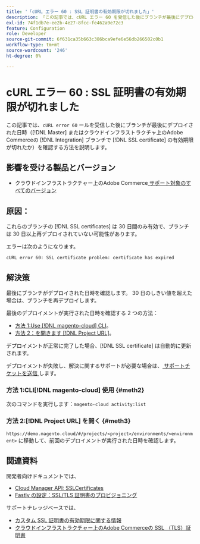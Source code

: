 ```yaml
---
title: '「cURL エラー 60 : SSL 証明書の有効期限が切れました」'
description: 「この記事では、cURL エラー 60 を受信した後にブランチが最後にデプロイされた日時（クラウドインフラストラクチャ上の統合またはマスターAdobe Commerce ブランチで SSL 証明書の有効期限が切れた場合）を確認する方法について説明します」
exl-id: 74f1db7e-ee2b-4e27-8fcc-fe462a9e72c3
feature: Configuration
role: Developer
source-git-commit: 6f631ca35b663c386bca9efe6e56db266502c0b1
workflow-type: tm+mt
source-wordcount: '246'
ht-degree: 0%

---
```


# cURL エラー 60 : SSL 証明書の有効期限が切れました

この記事では、`cURL error 60` ールを受信した後にブランチが最後にデプロイされた日時（[!DNL Master] またはクラウドインフラストラクチャ上のAdobe Commerceの [!DNL Integration] ブランチで [!DNL SSL certificate] の有効期限が切れたか）を確認する方法を説明します。

## 影響を受ける製品とバージョン

* クラウドインフラストラクチャー上のAdobe Commerce[ サポート対象のすべてのバージョン ](https://magento.com/sites/default/files/magento-software-lifecycle-policy.pdf)

## 原因：

これらのブランチの [!DNL SSL certificates] は 30 日間のみ有効で、ブランチは 30 日以上再デプロイされていない可能性があります。

エラーは次のようになります。

```cURL
cURL error 60: SSL certificate problem: certificate has expired
```

## 解決策

最後にブランチがデプロイされた日時を確認します。 30 日のしきい値を超えた場合は、ブランチを再デプロイします。

最後のデプロイメントが実行された日時を確認する 2 つの方法：

* [ 方法 1:Use [!DNL magento-cloud] CLI](#meth2)。
* [ 方法 2：を開きます  [!DNL Project URL]](#meth3)。

デプロイメントが正常に完了した場合、[!DNL SSL certificate] は自動的に更新されます。

デプロイメントが失敗し、解決に関するサポートが必要な場合は、[ サポートチケットを送信 ](https://experienceleague.adobe.com/docs/commerce-knowledge-base/kb/help-center-guide/magento-help-center-user-guide.html#submit-ticket) します。

### 方法 1:CLI[!DNL magento-cloud] 使用 {#meth2}

次のコマンドを実行します：`magento-cloud activity:list`

### 方法 2:[!DNL Project URL] を開く {#meth3}

`https://demo.magento.cloud/#/projects/<project>/environments/<environment>` に移動して、前回のデプロイメントが実行された日時を確認します。

## 関連資料

開発者向けドキュメントでは、

* [Cloud Manager API: SSLCertificates](https://developer.adobe.com/experience-cloud/cloud-manager/reference/api/#tag/SSLCertificates)
* [Fastly の設定：SSL/TLS 証明書のプロビジョニング ](https://devdocs.magento.com/cloud/cdn/configure-fastly.html#provision-ssltls-certificates)

サポートナレッジベースでは、

* [ カスタム SSL 証明書の有効期限に関する情報 ](https://experienceleague.adobe.com/docs/commerce-knowledge-base/kb/troubleshooting/miscellaneous/custom-ssl-certificate-expiration-information.html)
* [ クラウドインフラストラクチャー上のAdobe Commerceの SSL （TLS）証明書 ](https://experienceleague.adobe.com/docs/commerce-knowledge-base/kb/how-to/ssl-tls-certificates-for-magento-commerce-cloud-faq.html)
